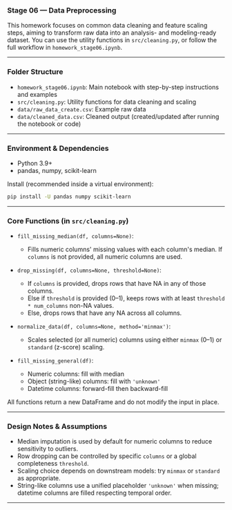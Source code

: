 ### Stage 06 — Data Preprocessing

This homework focuses on common data cleaning and feature scaling steps, aiming to transform raw data into an analysis- and modeling-ready dataset. You can use the utility functions in `src/cleaning.py`, or follow the full workflow in `homework_stage06.ipynb`.

---

### Folder Structure
- `homework_stage06.ipynb`: Main notebook with step-by-step instructions and examples
- `src/cleaning.py`: Utility functions for data cleaning and scaling
- `data/raw_data_create.csv`: Example raw data
- `data/cleaned_data.csv`: Cleaned output (created/updated after running the notebook or code)

---

### Environment & Dependencies
- Python 3.9+
- pandas, numpy, scikit-learn

Install (recommended inside a virtual environment):
```bash
pip install -U pandas numpy scikit-learn
```

---

### Core Functions (in `src/cleaning.py`)
- `fill_missing_median(df, columns=None)`:
  - Fills numeric columns' missing values with each column's median. If `columns` is not provided, all numeric columns are used.

- `drop_missing(df, columns=None, threshold=None)`:
  - If `columns` is provided, drops rows that have NA in any of those columns.
  - Else if `threshold` is provided (0–1), keeps rows with at least `threshold * num_columns` non-NA values.
  - Else, drops rows that have any NA across all columns.

- `normalize_data(df, columns=None, method='minmax')`:
  - Scales selected (or all numeric) columns using either `minmax` (0–1) or `standard` (z-score) scaling.

- `fill_missing_general(df)`:
  - Numeric columns: fill with median
  - Object (string-like) columns: fill with `'unknown'`
  - Datetime columns: forward-fill then backward-fill

All functions return a new DataFrame and do not modify the input in place.

---

### Design Notes & Assumptions
- Median imputation is used by default for numeric columns to reduce sensitivity to outliers.
- Row dropping can be controlled by specific `columns` or a global completeness `threshold`.
- Scaling choice depends on downstream models: try `minmax` or `standard` as appropriate.
- String-like columns use a unified placeholder `'unknown'` when missing; datetime columns are filled respecting temporal order.

---
